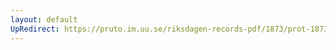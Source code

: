 ```yaml
---
layout: default
UpRedirect: https://pruto.im.uu.se/riksdagen-records-pdf/1873/prot-1873--ak--515.pdf
---
```


